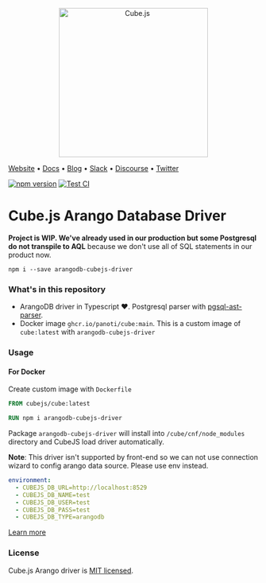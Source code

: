 <p align="center"><a href="https://cube.dev"><img src="https://i.imgur.com/zYHXm4o.png" alt="Cube.js" width="300px"></a></p>

[Website](https://cube.dev) • [Docs](https://cube.dev/docs) • [Blog](https://cube.dev/blog) • [Slack](https://slack.cube.dev) • [Discourse](https://forum.cube.dev/) • [Twitter](https://twitter.com/thecubejs)

[![npm version](https://badge.fury.io/js/arangodb-cubejs-driver.svg)](https://badge.fury.io/js/arangodb-cubejs-driver)
[![Test CI](https://github.com/panoti/cubejs-arangodb-driver/actions/workflows/test.yml/badge.svg)](https://github.com/panoti/cubejs-arangodb-driver/actions/workflows/test.yml)

# Cube.js Arango Database Driver

**Project is WIP. We've already used in our production but some Postgresql do not transpile to AQL**
because we don't use all of SQL statements in our product now.

```
npm i --save arangodb-cubejs-driver
```

### What's in this repository

* ArangoDB driver in Typescript :heart:. Postgresql parser with [pgsql-ast-parser](https://github.com/oguimbal/pgsql-ast-parser).
* Docker image `ghcr.io/panoti/cube:main`. This is a custom image of `cube:latest` with `arangodb-cubejs-driver` 

### Usage

#### For Docker

Create custom image with `Dockerfile`

```Dockerfile
FROM cubejs/cube:latest

RUN npm i arangodb-cubejs-driver
```

Package `arangodb-cubejs-driver` will install into `/cube/cnf/node_modules` directory and CubeJS load driver automatically.

**Note**: This driver isn't supported by front-end so we can not use connection wizard to config arango data source. Please use env instead.

```yaml
environment:
  - CUBEJS_DB_URL=http://localhost:8529
  - CUBEJS_DB_NAME=test
  - CUBEJS_DB_USER=test
  - CUBEJS_DB_PASS=test
  - CUBEJS_DB_TYPE=arangodb
```

[Learn more](https://github.com/cube-js/cube.js#getting-started)

### License

Cube.js Arango driver is [MIT licensed](./LICENSE).
